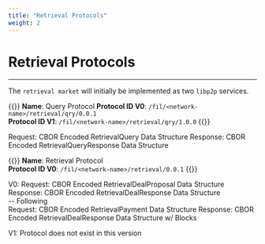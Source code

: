 ```yaml
---
title: "Retrieval Protocols"
weight: 2
---
```


# Retrieval Protocols
---

The `retrieval market` will initially be implemented as two `libp2p` services.

{{<hint info >}}
**Name**: Query Protocol
**Protocol ID V0**: `/fil/<network-name>/retrieval/qry/0.0.1`  
**Protocol ID V1**: `/fil/<network-name>/retrieval/qry/1.0.0`
{{</hint>}}

Request: CBOR Encoded RetrievalQuery Data Structure
Response: CBOR Encoded RetrievalQueryResponse Data Structure

{{<hint info>}}
**Name**: Retrieval Protocol  
**Protocol ID V0**: `/fil/<network-name>/retrieval/0.0.1` 
{{</hint>}}

V0:
Request: CBOR Encoded RetrievalDealProposal Data Structure
Response: CBOR Encoded RetrievalDealResponse Data Structure  
-- Following  
Request: CBOR Encoded RetrievalPayment Data Structure
Response: CBOR Encoded RetrievalDealResponse Data Structure w/ Blocks

V1: Protocol does not exist in this version